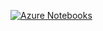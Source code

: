 [![Azure Notebooks](https://notebooks.azure.com/launch.png)](https://notebooks.azure.com/import/gh/MUIC-Numerical-Methods-2018/Exercise-6)